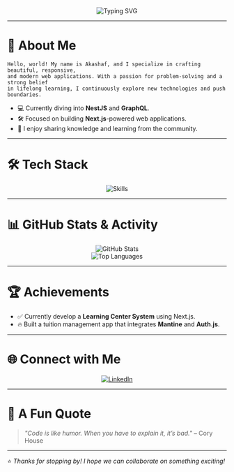 <div align="center">
  <img src="https://readme-typing-svg.demolab.com?font=Fira+Code&size=22&pause=1000&color=F8F8F2&width=435&lines=Welcome+to+My+GitHub+Profile!;Frontend+Developer;Passionate+About+Clean+Code" alt="Typing SVG" />
</div>

---

# 🌟 About Me

```plaintext
Hello, world! My name is Akashaf, and I specialize in crafting beautiful, responsive, 
and modern web applications. With a passion for problem-solving and a strong belief 
in lifelong learning, I continuously explore new technologies and push boundaries. 
```

- 💻 Currently diving into **NestJS** and **GraphQL**.
- 🛠️ Focused on building **Next.js**-powered web applications.
- 🌱 I enjoy sharing knowledge and learning from the community.

---

# 🛠️ Tech Stack
<div align="center">
  <img src="https://skillicons.dev/icons?i=javascript,typescript,nextjs,nodejs,react,tailwind,figma,git,vscode" alt="Skills" />
</div>

---

# 📊 GitHub Stats & Activity

<div align="center">
  <img src="https://github-readme-stats.vercel.app/api?username=akashaf&show_icons=true&theme=monokai&hide_title=true" alt="GitHub Stats" />
  <br />
  <img src="https://github-readme-stats.vercel.app/api/top-langs/?username=akashaf&layout=compact&theme=monokai" alt="Top Languages" />
</div>

---

# 🏆 Achievements

- ✅ Currently develop a **Learning Center System** using Next.js.
- 🔥 Built a tuition management app that integrates **Mantine** and **Auth.js**.

---

# 🌐 Connect with Me

<div align="center">
  <a href="https://www.linkedin.com/in/akashaf-khomarudin-56a38b158"><img src="https://img.shields.io/badge/LinkedIn-%230077B5?style=for-the-badge&logo=linkedin&logoColor=white" alt="LinkedIn" /></a>
</div>

---

# 🎨 A Fun Quote
> _"Code is like humor. When you have to explain it, it’s bad."_ – Cory House

---

⭐️ _Thanks for stopping by! I hope we can collaborate on something exciting!_
